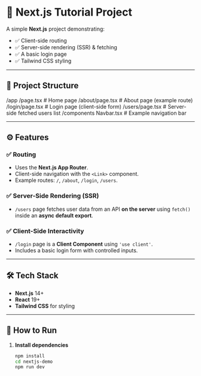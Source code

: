 # 🚀 Next.js Tutorial Project

A simple **Next.js** project demonstrating:
- ✅ Client-side routing
- ✅ Server-side rendering (SSR) & fetching
- ✅ A basic login page
- ✅ Tailwind CSS styling

---

## 📂 **Project Structure**

/app
/page.tsx # Home page
/about/page.tsx # About page (example route)
/login/page.tsx # Login page (client-side form)
/users/page.tsx # Server-side fetched users list
/components
Navbar.tsx # Example navigation bar

---

## ⚙️ **Features**

### ✅ Routing
- Uses the **Next.js App Router**.
- Client-side navigation with the `<Link>` component.
- Example routes: `/`, `/about`, `/login`, `/users`.

### ✅ Server-Side Rendering (SSR)
- `/users` page fetches user data from an API **on the server** using `fetch()` inside an **async default export**.

### ✅ Client-Side Interactivity
- `/login` page is a **Client Component** using `'use client'`.
- Includes a basic login form with controlled inputs.

---

## 🛠️ **Tech Stack**

- **Next.js** 14+
- **React** 19+
- **Tailwind CSS** for styling

---

## 🚦 **How to Run**

1. **Install dependencies**
   ```bash
   npm install
   cd nextjs-demo
   npm run dev
   
